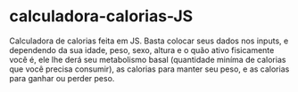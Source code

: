 # calculadora-calorias-JS

Calculadora de calorias feita em JS. 
Basta colocar seus dados nos inputs, e dependendo da sua idade, peso, sexo, altura e o quão ativo fisicamente você é, ele lhe derá seu metabolismo basal (quantidade miníma de 
calorias que você precisa consumir), as calorias para manter seu peso, e as calorias para ganhar ou perder peso.
